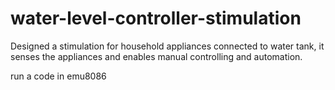# water-level-controller-stimulation
Designed a stimulation for household appliances connected to water tank, it senses the appliances and enables manual controlling and automation. 

run a code in emu8086
